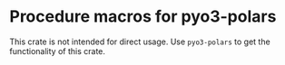 # Procedure macros for pyo3-polars

This crate is not intended for direct usage. Use `pyo3-polars` to get the functionality of this
crate.
